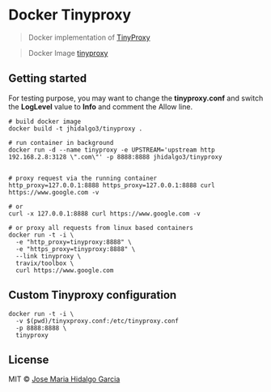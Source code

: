 Docker Tinyproxy
================

> Docker implementation of [TinyProxy](https://github.com/jhidalgo3/docker-tinyproxy)

> Docker Image [tinyproxy](https://hub.docker.com/repository/docker/jhidalgo3/tinyproxy)

## Getting started

For testing purpose, you may want to change the **tinyproxy.conf** and switch the **LogLevel** value to **Info** and comment the Allow line.

```
# build docker image
docker build -t jhidalgo3/tinyproxy .

# run container in background
docker run -d --name tinyproxy -e UPSTREAM='upstream http 192.168.2.8:3128 \".com\"' -p 8888:8888 jhidalgo3/tinyproxy


# proxy request via the running container
http_proxy=127.0.0.1:8888 https_proxy=127.0.0.1:8888 curl https://www.google.com -v

# or
curl -x 127.0.0.1:8888 curl https://www.google.com -v

# or proxy all requests from linux based containers
docker run -t -i \
  -e "http_proxy=tinyproxy:8888" \
  -e "https_proxy=tinyproxy:8888" \
  --link tinyproxy \
  travix/toolbox \
  curl https://www.google.com
```

## Custom Tinyproxy configuration

```
docker run -t -i \
  -v $(pwd)/tinyxproxy.conf:/etc/tinyproxy.conf
  -p 8888:8888 \
  tinyproxy
```

## License

MIT © [Jose Maria Hidalgo Garcia](https://github.com/jhidalgo3/)
